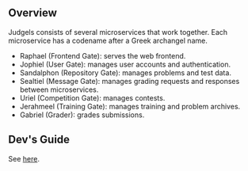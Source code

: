 ## Overview

Judgels consists of several microservices that work together. Each microservice has a codename after a Greek archangel name.

- Raphael (Frontend Gate): serves the web frontend.
- Jophiel (User Gate): manages user accounts and authentication.
- Sandalphon (Repository Gate): manages problems and test data.
- Sealtiel (Message Gate): manages grading requests and responses between microservices.
- Uriel (Competition Gate): manages contests.
- Jerahmeel (Training Gate): manages training and problem archives.
- Gabriel (Grader): grades submissions.

## Dev's Guide

See [here](https://github.com/ia-toki/judgels/wiki/Dev's-Guide).
